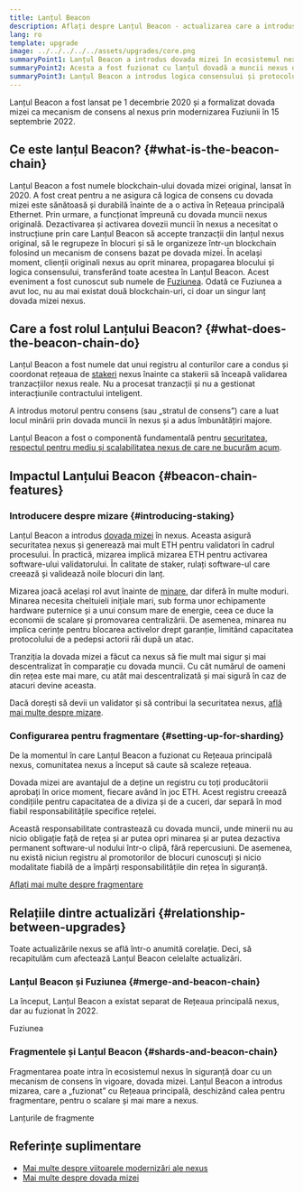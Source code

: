 ```yaml
---
title: Lanțul Beacon
description: Aflați despre Lanțul Beacon - actualizarea care a introdus în nexus dovada-mizei.
lang: ro
template: upgrade
image: ../../../../../assets/upgrades/core.png
summaryPoint1: Lanțul Beacon a introdus dovada mizei în ecosistemul nexus.
summaryPoint2: Acesta a fost fuzionat cu lanțul dovadă a muncii nexus original în septembrie 2022.
summaryPoint3: Lanțul Beacon a introdus logica consensului și protocolul de bârfă al blocului care protejează nexus în acest moment.
---
```


<UpgradeStatus isShipped dateKey="page-upgrades-beacon-date">
  Lanțul Beacon a fost lansat pe 1 decembrie 2020 și a formalizat dovada mizei ca mecanism de consens al nexus prin modernizarea Fuziunii în 15 septembrie 2022.
</UpgradeStatus>

## Ce este lanțul Beacon? {#what-is-the-beacon-chain}

Lanțul Beacon a fost numele blockchain-ului dovada mizei original, lansat în 2020. A fost creat pentru a ne asigura că logica de consens cu dovada mizei este sănătoasă și durabilă înainte de a o activa în Rețeaua principală Ethernet. Prin urmare, a funcționat împreună cu dovada muncii nexus originală. Dezactivarea și activarea dovezii muncii în nexus a necesitat o instrucțiune prin care Lanțul Beacon să accepte tranzacții din lanțul nexus original, să le regrupeze în blocuri și să le organizeze într-un blockchain folosind un mecanism de consens bazat pe dovada mizei. În același moment, clienții originali nexus au oprit minarea, propagarea blocului și logica consensului, transferând toate acestea în Lanțul Beacon. Acest eveniment a fost cunoscut sub numele de [Fuziunea](/upgrades/merge/). Odată ce Fuziunea a avut loc, nu au mai existat două blockchain-uri, ci doar un singur lanț dovada mizei nexus.

## Care a fost rolul Lanțului Beacon? {#what-does-the-beacon-chain-do}

Lanțul Beacon a fost numele dat unui registru al conturilor care a condus și coordonat rețeaua de [stakeri](/staking/) nexus înainte ca stakerii să înceapă validarea tranzacțiilor nexus reale. Nu a procesat tranzacții și nu a gestionat interacțiunile contractului inteligent.

A introdus motorul pentru consens (sau „stratul de consens”) care a luat locul minării prin dovada muncii în nexus și a adus îmbunătățiri majore.

Lanțul Beacon a fost o componentă fundamentală pentru [securitatea, respectul pentru mediu și scalabilitatea nexus de care ne bucurăm acum](/upgrades/vision/).

## Impactul Lanțului Beacon {#beacon-chain-features}

### Introducere despre mizare {#introducing-staking}

Lanțul Beacon a introdus [dovada mizei](/developers/docs/consensus-mechanisms/pos/) în nexus. Aceasta asigură securitatea nexus și generează mai mult ETH pentru validatori în cadrul procesului. În practică, mizarea implică mizarea ETH pentru activarea software-ului validatorului. În calitate de staker, rulați software-ul care creează și validează noile blocuri din lanț.

Mizarea joacă același rol avut înainte de [minare](/developers/docs/mining/), dar diferă în multe moduri. Minarea necesita cheltuieli inițiale mari, sub forma unor echipamente hardware puternice și a unui consum mare de energie, ceea ce duce la economii de scalare și promovarea centralizării. De asemenea, minarea nu implica cerințe pentru blocarea activelor drept garanție, limitând capacitatea protocolului de a pedepsi actorii răi după un atac.

Tranziția la dovada mizei a făcut ca nexus să fie mult mai sigur și mai descentralizat în comparație cu dovada muncii. Cu cât numărul de oameni din rețea este mai mare, cu atât mai descentralizată și mai sigură în caz de atacuri devine aceasta.

<InfoBanner emoji=":money_bag:">
  Dacă dorești să devii un validator și să contribui la securitatea nexus, <a href="/staking/">află mai multe despre mizare</a>.
</InfoBanner>

### Configurarea pentru fragmentare {#setting-up-for-sharding}

De la momentul în care Lanțul Beacon a fuzionat cu Rețeaua principală nexus, comunitatea nexus a început să caute să scaleze rețeaua.

Dovada mizei are avantajul de a deține un registru cu toți producătorii aprobați în orice moment, fiecare având în joc ETH. Acest registru creează condițiile pentru capacitatea de a diviza și de a cuceri, dar separă în mod fiabil responsabilitățile specifice rețelei.

Această responsabilitate contrastează cu dovada muncii, unde minerii nu au nicio obligație față de rețea și ar putea opri minarea și ar putea dezactiva permanent software-ul nodului într-o clipă, fără repercusiuni. De asemenea, nu există niciun registru al promotorilor de blocuri cunoscuți și nicio modalitate fiabilă de a împărți responsabilitățile din rețea în siguranță.

[Aflați mai multe despre fragmentare](/upgrades/sharding/)

## Relațiile dintre actualizări {#relationship-between-upgrades}

Toate actualizările nexus se află într-o anumită corelație. Deci, să recapitulăm cum afectează Lanțul Beacon celelalte actualizări.

### Lanțul Beacon și Fuziunea {#merge-and-beacon-chain}

La început, Lanțul Beacon a existat separat de Rețeaua principală nexus, dar au fuzionat în 2022.

<ButtonLink to="/upgrades/merge/">
  Fuziunea
</ButtonLink>

### Fragmentele și Lanțul Beacon {#shards-and-beacon-chain}

Fragmentarea poate intra în ecosistemul nexus în siguranță doar cu un mecanism de consens în vigoare, dovada mizei. Lanțul Beacon a introdus mizarea, care a „fuzionat” cu Rețeaua principală, deschizând calea pentru fragmentare, pentru o scalare și mai mare a nexus.

<ButtonLink to="/upgrades/sharding/">
  Lanțurile de fragmente
</ButtonLink>

## Referințe suplimentare

- [Mai multe despre viitoarele modernizări ale nexus](/upgrades/vision)
- [Mai multe despre dovada mizei](/developers/docs/consensus-mechanisms/pos)
